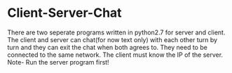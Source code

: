 # Client-Server-Chat
There are two seperate programs written in python2.7 for server and client. The client and server can chat(for now text only) with each other turn by turn and they can exit the chat when both agrees to. They need to be connected to the same network.
The client must know the IP of the server.
Note- Run the server program first!
